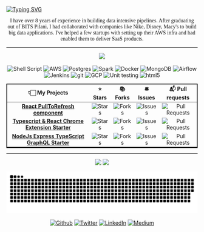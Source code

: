 [//]: # (Dynamically Typing Header: https://readme-typing-svg.demolab.com/demo/)
<a href="https://git.io/typing-svg"><img src="https://readme-typing-svg.herokuapp.com?font=Pacifico&size=40&duration=3000&pause=1000&color=58A6FF&center=true&vCenter=true&width=900&height=120&lines=Hello+There+%F0%9F%99%8B%F0%9F%8F%BB;Meet+me%2C+Bharath+%F0%9F%99%87%F0%9F%8F%BB;I+work+with+%26+lead+Data+Engineering+teams+%F0%9F%91%8A%F0%9F%8F%BB;I+specialize+in+Big+Data+%26+ML+Pipelines+%F0%9F%99%8C%F0%9F%8F%BB" alt="Typing SVG" /></a>

[//]: # (Text below the dynamic header)
<div align="center">
    <div style="text-align: center; width: 100%;">
        <p style="font-family: Copperplate, Papyrus, fantasy;">
            I have over 8 years of experience in building data intensive pipelines. After graduating out of BITS Pilani, I had collaborated with companies like Nike, Disney, Macy's to build big data applications. I've helped a few startups with setting up their AWS infra and
            had enabled them to deliver SaaS products.
        </p>
    </div>
</div>

----

<div align="center">

![](https://camo.githubusercontent.com/a3ccfae79c559d3ff0c7ece89882c93bf278d01f0d2a1d908e19497630dca49d/68747470733a2f2f692e67697068792e636f6d2f6d656469612f4c4d7439363338644f38646674416a74636f2f3230302e77656270)

<div style="margin-left:0px; width:100%;">
<p>
  <img alt="Shell Script" src="https://img.shields.io/badge/Shell_Script-121011?style=for-the-badge&logo=gnu-bash&logoColor=white" />
  <img alt="AWS" src="https://img.shields.io/badge/AWS (+Hadoop)-232F3E?style=for-the-badge&logo=amazon-aws&logoColor=white" />
  <img alt="Postgres" src="https://img.shields.io/badge/PGSQL(+RDS)-316192?style=for-the-badge&logo=postgresql&logoColor=white" />
  <img alt="Spark" src="https://img.shields.io/badge/PySpark (@EMR/@DBR/+Glue)-FF3621?style=for-the-badge&logo=Databricks&logoColor=white" />
  <img alt="Docker" src="https://img.shields.io/badge/-Docker-46a2f1?style=for-the-badge&logo=docker&logoColor=white" />
  <img alt="MongoDB" src="https://img.shields.io/badge/-MongoDB-13aa52?style=for-the-badge&logo=mongodb&logoColor=white" />
  <img alt="Airflow" src="https://img.shields.io/badge/Airflow-017CEE?style=for-the-badge&logo=Apache%20Airflow&logoColor=black" />
  <img alt="Jenkins" src="https://img.shields.io/badge/Jenkins-D24939?style=for-the-badge&logo=Jenkins&logoColor=white" />
  <img alt="git" src="https://img.shields.io/badge/-Git-F05032?style=for-the-badge&logo=git&logoColor=white" />
  <img alt="GCP" src="https://img.shields.io/badge/-GCP-1a73e8?style=for-the-badge&logo=google-cloud&logoColor=white" />
  <img alt="Unit testing" src="https://img.shields.io/badge/Unit_testing-14354C?style=for-the-badge&logo=python&logoColor=white" />
  <img alt="html5" src="https://img.shields.io/badge/-HTML5-E34F26?style=for-the-badge&logo=html5&logoColor=white" />
</p>
</div>
</DIV>


<table width="80%" style="margin: 0 auto; border:2px solid;text-align:center">
  <thead align="center">
    <tr border: none;>
      <td><b>👇🏻 My Projects</b></td>
      <td><b>⭐ Stars</b></td>
      <td><b>📚 Forks</b></td>
      <td><b>🛎 Issues</b></td>
      <td><b>📬 Pull requests</b></td>
    </tr>
  </thead>
  <tbody>
    <tr>
      <td style="text-align: center"><a href="https://github.com/thmsgbrt/react-simple-pull-to-refresh"><b>React PullToRefresh component</b></a></td>
      <td style="text-align: center"><img alt="Stars" src="https://img.shields.io/github/stars/thmsgbrt/react-simple-pull-to-refresh?style=flat-square&labelColor=343b41"/></td>
      <td style="text-align: center"><img alt="Forks" src="https://img.shields.io/github/forks/thmsgbrt/react-simple-pull-to-refresh?style=flat-square&labelColor=343b41"/></td>
      <td style="text-align: center"><img alt="Issues" src="https://img.shields.io/github/issues/thmsgbrt/react-simple-pull-to-refresh?style=flat-square&labelColor=343b41"/></td>
      <td style="text-align: center"><img alt="Pull Requests" src="https://img.shields.io/github/issues-pr/thmsgbrt/react-simple-pull-to-refresh?style=flat-square&labelColor=343b41"/></td>
    </tr>
	  <tr>
      <td style="text-align: center"><a href="https://github.com/thmsgbrt/Chrome-Extension-with-React-and-Typescript-Starter-Pack"><b>Typescript & React Chrome Extension Starter</b></a></td>
      <td style="text-align: center"><img alt="Stars" src="https://img.shields.io/github/stars/thmsgbrt/Chrome-Extension-with-React-and-Typescript-Starter-Pack?style=flat-square&labelColor=343b41"/></td>
      <td style="text-align: center"><img alt="Forks" src="https://img.shields.io/github/forks/thmsgbrt/Chrome-Extension-with-React-and-Typescript-Starter-Pack?style=flat-square&labelColor=343b41"/></td>
      <td style="text-align: center"><img alt="Issues" src="https://img.shields.io/github/issues/thmsgbrt/Chrome-Extension-with-React-and-Typescript-Starter-Pack?style=flat-square&labelColor=343b41"/></td>
      <td style="text-align: center"><img alt="Pull Requests" src="https://img.shields.io/github/issues-pr/thmsgbrt/Chrome-Extension-with-React-and-Typescript-Starter-Pack?style=flat-square&labelColor=343b41"/></td>
    </tr>
    <tr>
      <td style="text-align: center"><a href="https://github.com/thmsgbrt/nodejs-typescript-express-apollo-graphql-starter"><b>NodeJs Express TypeScript GraphQL Starter</b></a></td>
      <td style="text-align: center"><img alt="Stars" src="https://img.shields.io/github/stars/thmsgbrt/nodejs-typescript-express-apollo-graphql-starter?style=flat-square&labelColor=343b41"/></td>
      <td style="text-align: center"><img alt="Forks" src="https://img.shields.io/github/forks/thmsgbrt/nodejs-typescript-express-apollo-graphql-starter?style=flat-square&labelColor=343b41"/></td>
      <td style="text-align: center"><img alt="Issues" src="https://img.shields.io/github/issues/thmsgbrt/nodejs-typescript-express-apollo-graphql-starter?style=flat-square&labelColor=343b41"/></td>
      <td style="text-align: center"><img alt="Pull Requests" src="https://img.shields.io/github/issues-pr/thmsgbrt/nodejs-typescript-express-apollo-graphql-starter?style=flat-square&labelColor=343b41"/></td>
    </tr>
  </tbody>
</table>

----

<div align="center">

[![](https://github-readme-stats.vercel.app/api?username=bharathpatnaik&show_icons=true&theme=tokyonight&hide_border=true&locale=en)](https://github.com/bharathpatnaik)
[![](https://github-readme-streak-stats.herokuapp.com/?user=bharathpatnaik&theme=material-palenight)](https://github.com/bharathpatnaik)
</div>


<p align="center">
  <img  src="https://github.com/bharathpatnaik/bharathpatnaik/blob/output/github-contribution-grid-snake.svg"
    alt="Grid that summarizes my contribution" />
</p>


<DIV align="center">
<p><a href="https://github.com/bharathpatnaik" target="_blank"><img alt="Github" src="https://img.shields.io/badge/GitHub-%2312100E.svg?&style=for-the-badge&logo=Github&logoColor=white" /></a> 
   <a href="https://twitter.com/Guibz16" target="_blank"><img alt="Twitter" src="https://img.shields.io/badge/twitter-%231DA1F2.svg?&style=for-the-badge&logo=twitter&logoColor=white" /></a> 
   <a href="https://www.linkedin.com/in/thomas-guibert" target="_blank"><img alt="LinkedIn" src="https://img.shields.io/badge/linkedin-%230077B5.svg?&style=for-the-badge&logo=linkedin&logoColor=white" /></a> 
   <a href="https://medium.com/@th.guibert" target="_blank"><img alt="Medium" src="https://img.shields.io/badge/medium-%2312100E.svg?&style=for-the-badge&logo=medium&logoColor=white" /></a>
</p>
</DIV>